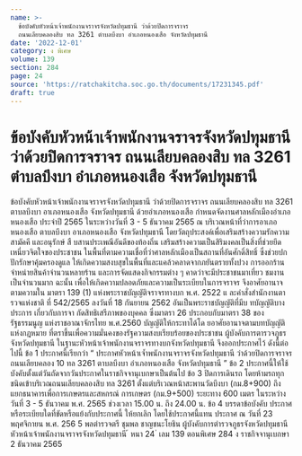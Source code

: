 ```yaml
---
name: >-
  ข้อบังคับหัวหน้าเจ้าพนักงานจราจรจังหวัดปทุมธานี ว่าด้วยปิดการจราจร
  ถนนเลียบคลองสิบ ทล 3261 ตำบลบึงบา อำเภอหนองเสือ จังหวัดปทุมธานี
date: '2022-12-01'
category: ง พิเศษ
volume: 139
section: 284
page: 24
source: 'https://ratchakitcha.soc.go.th/documents/17231345.pdf'
draft: true
---
```


# ข้อบังคับหัวหน้าเจ้าพนักงานจราจรจังหวัดปทุมธานี ว่าด้วยปิดการจราจร ถนนเลียบคลองสิบ ทล 3261 ตำบลบึงบา อำเภอหนองเสือ จังหวัดปทุมธานี

ข้อบังคับหัวหน้าเจ้าพนักงานจราจรจังหวัดปทุมธานี ว่าด้วยปิดการจราจร ถนนเลียบคลองสิบ ทล 3261 ตาบลบึงบา อาเภอหนองเสือ จังหวัดปทุมธานี ด้วยอำเภอหนองเสือ กำหนดจัดงานศาลหลักเมืองอำเภอหนองเสือ ประจำปี 2565 ในระหว่างวันที่ 3 - 5 ธันวาคม 2565 ณ บริเวณหน้าที่ว่าการอาเภอหนองเสือ ตาบลบึงบา อาเภอหนองเสือ จังหวัดปทุมธานี โดยวัตถุประสงค์เพื่อเสริมสร้างความรักความสามัคคี และอนุรักษ์ สื บสานประเพณีอันดีของท้องถิ่น เสริมสร้างความเป็นสิริมงคลเป็นสิ่งที่ช่วยยึดเหนี่ยวจิตใจของประชาชน ในพื้นที่ตามความเชื่อที่ว่าศาลหลักเมืองเป็นสถานที่อันศักดิ์สิทธิ์ ซึ่งช่วยปกปักรักษาคุ้มครองดูแล ให้เกิดความสงบสุขในพื้นที่และแคล้วคลาดจากภยันตรายทั้งปวง การออกร้านจำหน่ายสินค้าจำนวนหลายร้าน และการจัดแสดงกิจกรรมต่าง ๆ คาดว่าจะมีประชาชนมาเที่ยว ชมงาน เป็นจำนวนมาก ฉะนั้น เพื่อให้เกิดความปลอดภัยและความเป็นระเบียบในการจราจร จึงอาศัยอานาจตามความใน มาตรา 139 (1) แห่งพระราชบัญญัติจราจรทางบก พ.ศ. 2522 แ ละคำสั่งสำนักงานตารวจแห่งชาติ ที่ 542/2565 ลงวันที่ 18 กันยายน 2562 อันเป็นพระราชบัญญัติที่มีบ ทบัญญัติบางประการ เกี่ยวกับการจา กัดสิทธิเสรีภาพของบุคคล ซึ่งมาตรา 26 ประกอบกับมาตรา 38 ของรัฐธรรมนูญ แห่งราชอาณาจักรไทย พ.ศ.2560 บัญญัติให้กระทาได้โด ยอาศัยอานาจตามบทบัญญัติแห่งกฎหมาย ที่ตราขึ้นเพื่อความมั่นคงของรัฐความสงบเรียบร้อยของประชาชน ผู้บังคับการตารวจภูธรจังหวัดปทุมธานี ในฐานะหัวหน้าเจ้าพนักงานจราจรทางบกจังหวัดปทุมธานี จึงออกประกาศไว้ ดังนี้ต่อไปนี้ ข้อ 1 ประกาศนี้เรียกว่า “ ประกาศหัวหน้าเจ้ำพนักงานจราจรจังหวัดปทุมธานี ว่าด้วยปิดการจราจร ถนนเลียบคลอง 10 ทล 3261 ตาบลบึงบา อำเภอหนองเสือ จังหวัดปทุมธานี ” ข้อ 2 ประกาศนี้ให้ใช้บังคับตั้งแต่วันถัดจากวันประกาศในราชกิจจานุเบกษาเป็นต้นไป ข้อ 3 ปิดการเดินรถ โดยห้ามรถทุกชนิดเข้าบริเวณถนนเลียบคลองสิบ ทล 3261 ตั้งแต่บริเวณหน้าสะพานวัดบึงบา (กม.8+900) ถึง แยกธนาคารเพื่อการเกษตรและสหกรณ์ การเกษตร (กม.9+500) ระยะทาง 600 เมตร ในระหว่างวันที่ 3 - 5 ธันวาคม พ.ศ. 2565 ช่วงเวลา 15.00 น. ถึง 24.00 น. ข้อ 4 บรรดาข้อบังคับ ประกาศ หรือระเบียบใดที่ขัดหรือแย้งกับประกาศนี้ ให้ยกเลิก โดยใช้ประกาศนี้แทน ประกาศ ณ วันที่ 23 พฤศจิกายน พ.ศ. 256 5 พลตำรวจตรี ชุมพล ชาญชนะโยธิน ผู้บังคับการตำรวจภูธรจังหวัดปทุมธานี หัวหน้าเจ้าพนักงานจราจรจังหวัดปทุมธานี ้ หนา 24 ่ เลม 139 ตอนพิเศษ 284 ง ราชกิจจานุเบกษา 2 ธันวาคม 2565
